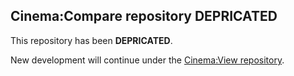 ## Cinema:Compare repository DEPRICATED

This repository has been **DEPRICATED**.

New development will continue under the [Cinema:View repository](https://github.com/cinemascience/cinema_view).

